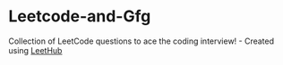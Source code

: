 # Leetcode-and-Gfg
Collection of LeetCode questions to ace the coding interview! - Created using [LeetHub](https://github.com/QasimWani/LeetHub)
